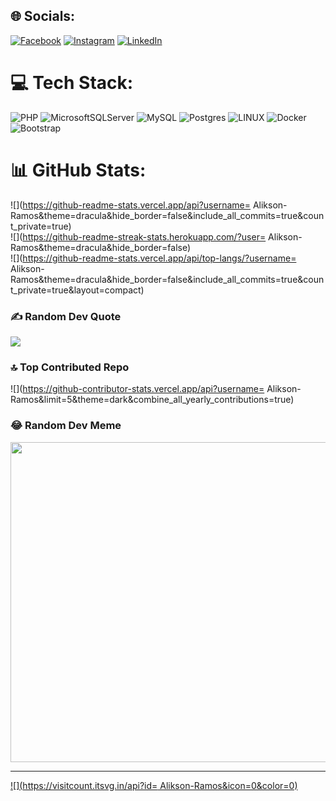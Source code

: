 
## 🌐 Socials:
[![Facebook](https://img.shields.io/badge/Facebook-%231877F2.svg?logo=Facebook&logoColor=white)](https://www.facebook.com/alikson.raitoviski.3) [![Instagram](https://img.shields.io/badge/Instagram-%23E4405F.svg?logo=Instagram&logoColor=white)](https://www.instagram.com/oraitoviski/) [![LinkedIn](https://img.shields.io/badge/LinkedIn-%230077B5.svg?logo=linkedin&logoColor=white)]() 

# 💻 Tech Stack:
![PHP](https://img.shields.io/badge/php-%23777BB4.svg?style=for-the-badge&logo=php&logoColor=white) ![MicrosoftSQLServer](https://img.shields.io/badge/Microsoft%20SQL%20Sever-CC2927?style=for-the-badge&logo=microsoft%20sql%20server&logoColor=white) ![MySQL](https://img.shields.io/badge/mysql-%2300f.svg?style=for-the-badge&logo=mysql&logoColor=white) ![Postgres](https://img.shields.io/badge/postgres-%23316192.svg?style=for-the-badge&logo=postgresql&logoColor=white) ![LINUX](https://img.shields.io/badge/Linux-FCC624?style=for-the-badge&logo=linux&logoColor=black) ![Docker](https://img.shields.io/badge/docker-%230db7ed.svg?style=for-the-badge&logo=docker&logoColor=white) ![Bootstrap](https://img.shields.io/badge/bootstrap-%23563D7C.svg?style=for-the-badge&logo=bootstrap&logoColor=white)
# 📊 GitHub Stats:
![](https://github-readme-stats.vercel.app/api?username= Alikson-Ramos&theme=dracula&hide_border=false&include_all_commits=true&count_private=true)<br/>
![](https://github-readme-streak-stats.herokuapp.com/?user= Alikson-Ramos&theme=dracula&hide_border=false)<br/>
![](https://github-readme-stats.vercel.app/api/top-langs/?username= Alikson-Ramos&theme=dracula&hide_border=false&include_all_commits=true&count_private=true&layout=compact)

### ✍️ Random Dev Quote
![](https://quotes-github-readme.vercel.app/api?type=horizontal&theme=radical)

### 🔝 Top Contributed Repo
![](https://github-contributor-stats.vercel.app/api?username= Alikson-Ramos&limit=5&theme=dark&combine_all_yearly_contributions=true)

### 😂 Random Dev Meme
<img src="https://rm.up.railway.app/" width="512px"/>

---
[![](https://visitcount.itsvg.in/api?id= Alikson-Ramos&icon=0&color=0)](https://visitcount.itsvg.in)

<!-- Proudly created with GPRM ( https://gprm.itsvg.in ) -->
